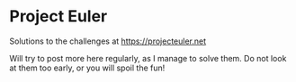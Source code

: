 # Project Euler 

Solutions to the challenges at https://projecteuler.net

Will try to post more here regularly, as I manage to solve them. Do not look at them too early, or you will spoil the fun!
